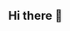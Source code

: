 ## Hi there 👋

<!--
**minwoonggi/minwoonggi** is a ✨ _special_ ✨ repository because its `README.md` (this file) appears on your GitHub profile.

Here are some ideas to get you started:

- 🔭 I’m currently working on ...
- 🌱 I’m currently learning ...
- 👯 I’m looking to collaborate on ...
- 🤔 I’m looking for help with ...
- 💬 Ask me about ...
- 📫 How to reach me: ...
- 😄 Pronouns: ...
- ⚡ Fun fact: ...

## 🛠 Stack

![Python](https://img.shields.io/badge/Python-3776AB?style=flat-square&logo=python&logoColor=white)
![C](https://img.shields.io/badge/C-A8B9CC?style=flat-square&logo=c&logoColor=white)

## 💬 Profile

![Solved.ac Profile](http://mazassumnida.wtf/api/v2/generate_badge?boj=YOUR_BACKJOON_ID)

### GitHub Stats
![Anurag's GitHub stats](https://github-readme-stats.vercel.app/api?username=YOUR_GITHUB_USERNAME&show_icons=true&theme=default&include_all_commits=true&count_private=true)

### Most Used Languages
![Top Langs](https://github-readme-stats.vercel.app/api/top-langs/?username=YOUR_GITHUB_USERNAME&layout=compact&theme=default)
